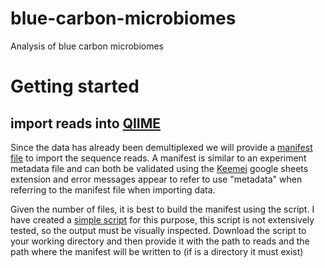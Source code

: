 # blue-carbon-microbiomes
Analysis of blue carbon microbiomes 
# Getting started
## import reads into [QIIME](https://qiime2.org/)
Since the data has already been demultiplexed we will provide a [manifest file](https://docs.qiime2.org/2021.8/tutorials/importing/#fastq-manifest-formats) to import  the sequence reads. A manifest is similar to an experiment metadata file and can both be validated using the [Keemei](https://keemei.qiime2.org/) google sheets extension and error messages appear to refer to use "metadata" when referring to the manifest file when importing data.

Given the number of files, it is best to build the manifest using the script. I have created a [simple script](scripts/qiime_buildmanifest.py) for this purpose, this script is not extensively tested, so the output must be visually inspected. Download the script to your working directory and then provide it with the path to reads and the path where the manifest will be written to (if is a directory it must exist)
